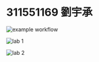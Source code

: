 # 311551169 劉宇承
![example workflow](https://github.com/Laxiflora/311551169-ST-2023/actions/workflows/github-actions-demo.yml/badge.svg)

![lab 1](https://github.com/Laxiflora/311551169-ST-2023/actions/workflows/Lab01-CI.yml/badge.svg)

![lab 2](https://github.com/Laxiflora/311551169-ST-2023/actions/workflows/Lab02-CI.yml/badge.svg)
